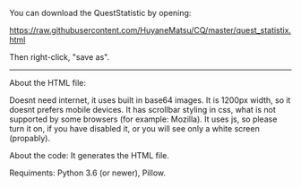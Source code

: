 You can download the QuestStatistic by opening:

https://raw.githubusercontent.com/HuyaneMatsu/CQ/master/quest_statistix.html

Then right-click, "save as".

_________________________
About the HTML file:

Doesnt need internet, it uses built in base64 images. It is 1200px width, so it doesnt prefers mobile devices. It has scrollbar styling in css, what is not supported by some browsers (for example: Mozilla). It uses js, so please turn it on, if you have disabled it, or you will see only a white screen (propably).


About the code: It generates the HTML file.

Requiments: Python 3.6 (or newer), Pillow.
